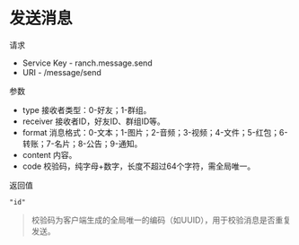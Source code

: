 # 发送消息

请求
- Service Key - ranch.message.send
- URI - /message/send

参数
- type 接收者类型：0-好友；1-群组。
- receiver 接收者ID，好友ID、群组ID等。
- format 消息格式：0-文本；1-图片；2-音频；3-视频；4-文件；5-红包；6-转账；7-名片；8-公告；9-通知。
- content 内容。
- code 校验码，纯字母+数字，长度不超过64个字符，需全局唯一。

返回值
```text
"id"
```

> 校验码为客户端生成的全局唯一的编码（如UUID），用于校验消息是否重复发送。
